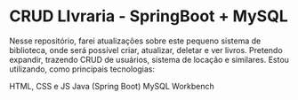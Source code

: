 # CRUD LIvraria - SpringBoot + MySQL
Nesse repositório, farei atualizações sobre este pequeno sistema de biblioteca, onde será possível criar, atualizar, deletar e ver livros. 
Pretendo expandir, trazendo CRUD de usuários, sistema de locação e similares.
Estou utilizando, como principais tecnologias:

HTML, CSS e JS
Java (Spring Boot)
MySQL Workbench
